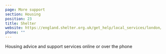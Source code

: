 ```yaml
---
page: More support
section: Housing
position: 23
title: Shelter
website: https://england.shelter.org.uk/get_help/local_services/london/hackney
phone: ""
---
```

Housing advice and support services online or over the phone
